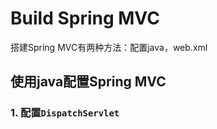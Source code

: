 # Build Spring MVC
搭建Spring MVC有两种方法：配置java，web.xml
## 使用java配置Spring MVC
### 1. 配置`DispatchServlet`
